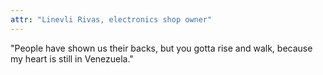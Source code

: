 ```yaml
---
attr: "Linevli Rivas, electronics shop owner"
---
```

"People have shown us their backs, but you gotta rise and walk, because my heart is still in Venezuela."